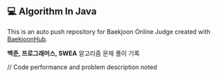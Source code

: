 ## 💻 Algorithm In Java
This is an auto push repository for Baekjoon Online Judge created with [BaekjoonHub](https://github.com/BaekjoonHub/BaekjoonHub).

<strong>백준, 프로그래머스, SWEA</strong> 알고리즘 문제 풀이 기록

// Code performance and problem description noted
